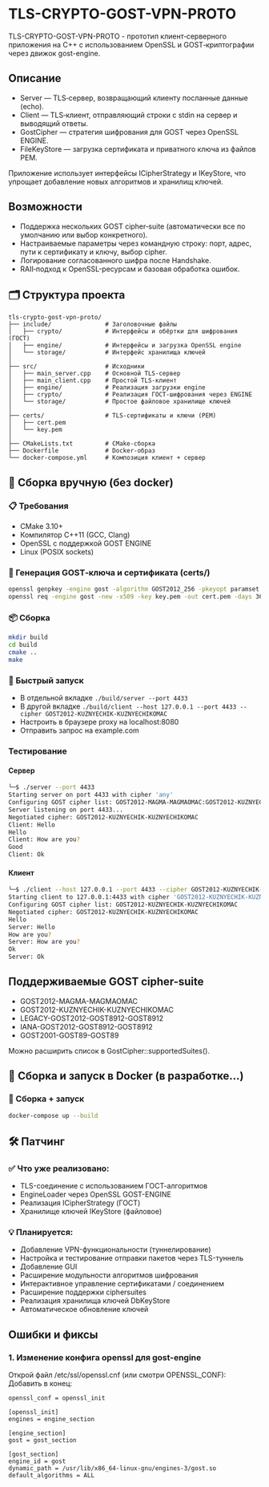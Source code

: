 # TLS-CRYPTO-GOST-VPN-PROTO
TLS-CRYPTO-GOST-VPN-PROTO - прототип клиент‑серверного приложения на C++ с использованием OpenSSL и GOST‑криптографии через движок gost-engine.

## Описание
- Server — TLS‑сервер, возвращающий клиенту посланные данные (echo).
- Client — TLS‑клиент, отправляющий строки с stdin на сервер и выводящий ответы.
- GostCipher — стратегия шифрования для GOST через OpenSSL ENGINE.
- FileKeyStore — загрузка сертификата и приватного ключа из файлов PEM.

Приложение использует интерфейсы ICipherStrategy и IKeyStore, что упрощает добавление новых алгоритмов и хранилищ ключей.

## Возможности
- Поддержка нескольких GOST cipher‑suite (автоматически все по умолчанию или выбор конкретного).
- Настраиваемые параметры через командную строку: порт, адрес, пути к сертификату и ключу, выбор cipher.
- Логирование согласованного шифра после Handshake.
- RAII‑подход к OpenSSL-ресурсам и базовая обработка ошибок.

## 🗂 Структура проекта
```
tls-crypto-gost-vpn-proto/
├── include/               # Заголовочные файлы
│   ├── crypto/            # Интерфейсы и обёртки для шифрования (ГОСТ)
│   ├── engine/            # Интерфейсы и загрузка OpenSSL engine
│   └── storage/           # Интерфейс хранилища ключей
│
├── src/                   # Исходники
│   ├── main_server.cpp    # Основной TLS-сервер
│   ├── main_client.cpp    # Простой TLS-клиент
│   ├── engine/            # Реализация загрузки engine
│   ├── crypto/            # Реализация ГОСТ-шифрования через ENGINE
│   └── storage/           # Простое файловое хранилище ключей
│
├── certs/                 # TLS-сертификаты и ключи (PEM)
│   ├── cert.pem
│   └── key.pem
│
├── CMakeLists.txt         # CMake-сборка
├── Dockerfile             # Docker-образ
└── docker-compose.yml     # Композиция клиент + сервер
```

## 🔧 Сборка вручную (без docker)
### 📋 Требования
- CMake 3.10+
- Компилятор C++11 (GCC, Clang)
- OpenSSL с поддержкой GOST ENGINE
- Linux (POSIX sockets)

### 🔧 Генерация GOST‑ключа и сертификата (certs/)
```bash
openssl genpkey -engine gost -algorithm GOST2012_256 -pkeyopt paramset:A -out key.pem
openssl req -engine gost -new -x509 -key key.pem -out cert.pem -days 365 -subj "/CN=localhost"
```

### 📦 Сборка
```bash
mkdir build
cd build
cmake ..
make
```

### 🚀 Быстрый запуск
- В отдельной вкладке ```./build/server --port 4433```
- В другой вкладке ```./build/client --host 127.0.0.1 --port 4433 --cipher GOST2012-KUZNYECHIK-KUZNYECHIKOMAC```
- Настроить в браузере proxy на localhost:8080
- Отправить запрос на example.com

### Тестирование
#### Сервер
```bash
└─$ ./server --port 4433
Starting server on port 4433 with cipher 'any'
Configuring GOST cipher list: GOST2012-MAGMA-MAGMAOMAC:GOST2012-KUZNYECHIK-KUZNYECHIKOMAC:LEGACY-GOST2012-GOST8912-GOST8912:IANA-GOST2012-GOST8912-GOST8912:GOST2001-GOST89-GOST89
Server listening on port 4433...
Negotiated cipher: GOST2012-KUZNYECHIK-KUZNYECHIKOMAC
Client: Hello
Hello
Client: How are you?
Good
Client: Ok
```
#### Клиент
```bash
└─$ ./client --host 127.0.0.1 --port 4433 --cipher GOST2012-KUZNYECHIK-KUZNYECHIKOMAC
Starting client to 127.0.0.1:4433 with cipher 'GOST2012-KUZNYECHIK-KUZNYECHIKOMAC'
Configuring GOST cipher list: GOST2012-KUZNYECHIK-KUZNYECHIKOMAC
Negotiated cipher: GOST2012-KUZNYECHIK-KUZNYECHIKOMAC
Hello
Server: Hello
How are you?
Server: How are you?
Ok 
Server: Ok

```

## Поддерживаемые GOST cipher-suite
- GOST2012-MAGMA-MAGMAOMAC
- GOST2012-KUZNYECHIK-KUZNYECHIKOMAC
- LEGACY-GOST2012-GOST8912-GOST8912
- IANA-GOST2012-GOST8912-GOST8912
- GOST2001-GOST89-GOST89

Можно расширить список в GostCipher::supportedSuites().

## 🐳 Сборка и запуск в Docker (в разработке...)
### 🔨 Сборка + запуск
```bash
docker-compose up --build
```

## 🛠 Патчинг
### ✅ Что уже реализовано:
- TLS-соединение с использованием ГОСТ-алгоритмов
- EngineLoader через OpenSSL GOST-ENGINE
- Реализация ICipherStrategy (ГОСТ)
- Хранилище ключей IKeyStore (файловое)

### 💡 Планируется:
- Добавление VPN-функциональности (туннелирование)
- Настройка и тестирование отправки пакетов через TLS-туннель
- Добавление GUI
- Расширение модульности алгоритмов шифрования
- Интерактивное управление сертификатами / соединением
- Расширение поддержки ciphersuites
- Реализация хранилища ключей DbKeyStore
- Автоматическое обновление ключей


## Ошибки и фиксы
### 1. Изменение конфига openssl для gost-engine
Открой файл /etc/ssl/openssl.cnf (или смотри OPENSSL_CONF):
Добавить в конец:
```
openssl_conf = openssl_init

[openssl_init]
engines = engine_section

[engine_section]
gost = gost_section

[gost_section]
engine_id = gost
dynamic_path = /usr/lib/x86_64-linux-gnu/engines-3/gost.so
default_algorithms = ALL
```
